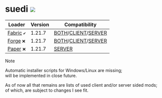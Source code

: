 # suedi [![](https://img.shields.io/badge/version-0.0.1-green.svg)]()

| Loader | Version | Compatibility |
|--------|---------|---------------|
| [Fabric][url-fabric] `✔️` | 1.21.7 | [BOTH][url-fabric-both]/[CLIENT][url-fabric-client]/[SERVER][url-fabric-server] |
| [Forge][url-forge] `❌`   | 1.21.7 | [BOTH][url-forge-both]/[CLIENT][url-forge-client]/[SERVER][url-forge-server]    |
| [Paper][url-paper] `❌`   | 1.21.7 | [SERVER][url-paper-server]                                                      |

> [!NOTE]  
> Automatic installer scripts for Windows/Linux are missing; \
> will be implemented in close future.
>
> As of now all that remains are lists of used client and/or server sided mods; \
> of which, are subject to changes I see fit.

<!-- loaders -->
[url-fabric]: <https://maven.fabricmc.net/net/fabricmc/fabric-installer/1.0.1/fabric-installer-1.0.1.jar>
[url-forge]: <https://maven.minecraftforge.net/net/minecraftforge/forge/1.21.5-55.0.3/forge-1.21.5-55.0.3-installer.jar>
[url-paper]: <https://api.papermc.io/v2/projects/paper/versions/1.21.4/builds/222/downloads/paper-1.21.4-222.jar>
<!-- fabric -->
[url-fabric-both]: <https://github.com/librazhd7/suedi/tree/main/src/both/FABRIC.md>
[url-fabric-client]: <https://github.com/librazhd7/suedi/tree/main/src/client/FABRIC.md>
[url-fabric-server]: <https://github.com/librazhd7/suedi/tree/main/src/server/FABRIC.md>
<!-- forge -->
[url-forge-both]: <https://github.com/librazhd7/suedi/tree/main/src/both/FORGE.md>
[url-forge-client]: <https://github.com/librazhd7/suedi/tree/main/src/client/FORGE.md>
[url-forge-server]: <https://github.com/librazhd7/suedi/tree/main/src/server/FORGE.md>
<!-- paper -->
[url-paper-server]: <https://github.com/librazhd7/suedi/tree/main/src/server/PAPER.md>
